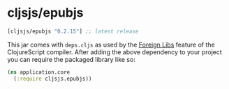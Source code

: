 # cljsjs/epubjs

[](dependency)
```clojure
[cljsjs/epubjs "0.2.15"] ;; latest release
```
[](/dependency)

This jar comes with `deps.cljs` as used by the [Foreign Libs][flibs] feature
of the ClojureScript compiler. After adding the above dependency to your project
you can require the packaged library like so:

```clojure
(ns application.core
  (:require cljsjs.epubjs))
```

[flibs]: https://github.com/clojure/clojurescript/wiki/Foreign-Dependencies
